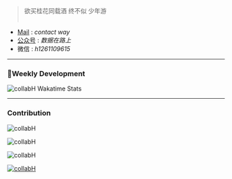 > 
> 
> 欲买桂花同载酒 终不似 少年游 <br/><br/>
>

- [Mail](huangshimin1996@gmail.com) : _contact way_
- [公众号](https://mp.weixin.qq.com/s/0kloiLBHQb_98Sp58yv57g) : _数据在路上_
- 微信 : _h1261109615_

---

### :memo:Weekly Development ###

![collabH Wakatime Stats](https://github-readme-stats.vercel.app/api/wakatime?username=collabH&layout=compact&theme=radical)

---

### Contribution ###

![collabH](https://github-readme-stats.vercel.app/api/top-langs/?username=collabH&layout=compact&theme=onedark)

![collabH](https://github-readme-stats.vercel.app/api?username=collabH&count_private=true&show_icons=true&theme=tokyonight&show_owner=true)

![collabH](https://github-readme-streak-stats.herokuapp.com/?user=collabH&theme=dark)

[![collabH](https://activity-graph.herokuapp.com/graph?username=collabH&theme=react-dark&hide_border=true)](https://github.com/ashutosh00710/github-readme-activity-graph)
